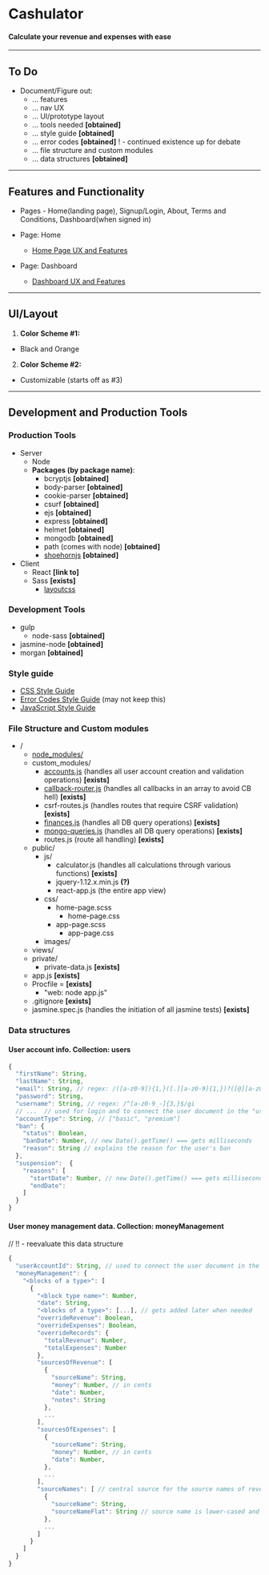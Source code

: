 # Cashulator
#### Calculate your revenue and expenses with ease
___

## To Do
- Document/Figure out:
  - ... features
  - ... nav UX
  - ... UI/prototype layout
  - ... tools needed **[obtained]**
  - ... style guide **[obtained]**
  - ... error codes **[obtained]** ! - continued existence up for debate
  - ... file structure and custom modules
  - ... data structures **[obtained]**

___

## Features and Functionality
- Pages - Home(landing page), Signup/Login, About, Terms and Conditions, Dashboard(when signed in)
- Page: Home
  - [Home Page UX and Features](https://github.com/piecedigital/cash-check/blob/master/home-page.md)

- Page: Dashboard
  - [Dashboard UX and Features](https://github.com/piecedigital/cash-check/blob/master/dashboard-features.md)

___

## UI/Layout
1. **Color Scheme #1:**
  - Black and Orange
2. **Color Scheme #2:**
  - Customizable (starts off as #3)

___

## Development and Production Tools
### Production Tools
- Server
  - Node
  - **Packages (by package name)**:
    - bcryptjs **[obtained]**
    - body-parser **[obtained]**
    - cookie-parser **[obtained]**
    - csurf **[obtained]**
    - ejs **[obtained]**
    - express **[obtained]**
    - helmet **[obtained]**
    - mongodb **[obtained]**
    - path (comes with node) **[obtained]**
    - [shoehornjs](http://npmjs.com/package/shoehornjs) **[obtained]**
- Client
  - React **[link to]**
  - Sass **[exists]**
    - [layoutcss](http://npmjs.com/package/layoutcss)

### Development Tools
- gulp
  - node-sass **[obtained]**
- jasmine-node **[obtained]**
- morgan **[obtained]**

### Style guide
- [CSS Style Guide](https://github.com/piecedigital/cash-check/blob/master/styleguide-css.md)
- [Error Codes Style Guide](https://github.com/piecedigital/cash-check/blob/master/styleguide-error-codes.md) (may not keep this)
- [JavaScript Style Guide](https://github.com/piecedigital/cash-check/blob/master/styleguide-javascript.md)

### File Structure and Custom modules
- /
  - [node_modules/](https://github.com/piecedigital/cash-check/blob/master/todo.md#production-tools)
  - custom_modules/
    - [accounts.js](https://github.com/piecedigital/cash-check/blob/master/accounts.md) (handles all user account creation and validation operations) **[exists]**
    - [callback-router.js](https://github.com/piecedigital/cash-check/blob/master/callback-router.md) (handles all callbacks in an array to avoid CB hell) **[exists]**
    - csrf-routes.js (handles routes that require CSRF validation) **[exists]**
    - [finances.js](https://github.com/piecedigital/cash-check/blob/master/finances.md) (handles all DB query operations) **[exists]**
    - [mongo-queries.js](https://github.com/piecedigital/cash-check/blob/master/mongo-queries.md) (handles all DB query operations) **[exists]**
    - routes.js (route all handling) **[exists]**
  - public/
    - js/
      - calculator.js (handles all calculations through various functions) **[exists]**
      - jquery-1.12.x.min.js **(?)**
      - react-app.js (the entire app view)
    - css/
      - home-page.scss
        - home-page.css
      - app-page.scss
        - app-page.css
    - images/
  - views/
  - private/
    - private-data.js **[exists]**
  - app.js **[exists]**
  - Procfile = **[exists]**
    - "web: node app.js"
  - .gitignore **[exists]**
  - jasmine.spec.js (handles the initiation of all jasmine tests) **[exists]**

### Data structures
#### User account info. Collection: users
``` js
{
  "firstName": String,
  "lastName": String,
  "email": String, // regex: /([a-z0-9]){1,}([.][a-z0-9]{1,})?([@][a-z0-9]{2,}[.][a-z]{1,3})([.][a-z]{1,2})?/i
  "password": String,
  "username": String, // regex: /^[a-z0-9_-]{3,}$/gi
  // ...  // used for login and to connect the user document in the "users" collection
  "accountType": String, // ["basic", "premium"]
  "ban": {
    "status": Boolean,
    "banDate": Number, // new Date().getTime() === gets milliseconds
    "reason": String // explains the reason for the user's ban
  },
  "suspension":  {
    "reasons": [
      "startDate": Number, // new Date().getTime() === gets milliseconds
      "endDate":
    ]
  }
}
```

#### User money management data. Collection: moneyManagement

// !! - reevaluate this data structure
``` js
{
  "userAccountId": String, // used to connect the user document in the "users" collection
  "moneyManagement": {
    "<blocks of a type>": [
      {
        "<block type name>": Number,
        "date": String,
        "<blocks of a type>": [...], // gets added later when needed
        "overrideRevenue": Boolean,
        "overrideExpenses": Boolean,
        "overrideRecords": {
          "totalRevenue": Number,
          "totalExpenses": Number
        },
        "sourcesOfRevenue": [
          {
            "sourceName": String,
            "money": Number, // in cents
            "date": Number,
            "notes": String
          },
          ...
        ],
        "sourcesOfExpenses": [
          {
            "sourceName": String,
            "money": Number, // in cents
            "date": Number,
          },
          ...
        ],
        "sourceNames": [ // central source for the source names of revenue/expenses
          {
            "sourceName": String,
            "sourceNameFlat": String // source name is lower-cased and spaces are hyphenated
          },
          ...
        ]
      }
    ]
  }
}
```
